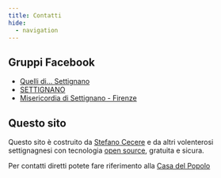 ```yaml
---
title: Contatti
hide:
  - navigation
---
```


## Gruppi Facebook

- [Quelli di... Settignano](https://www.facebook.com/groups/243660009013628/)
- [SETTIGNANO](https://www.facebook.com/groups/51572682795/)
- [Misericordia di Settignano - Firenze](https://www.facebook.com/groups/35962933079)

## Questo sito
Questo sito è costruito da [Stefano Cecere](https://2042.substack.com/) e da altri volenterosi settignagnesi con tecnologia [open source](https://github.com/settignano/settignano.org), gratuita e sicura.

Per contatti diretti potete fare riferimento alla [Casa del Popolo](https://cdp.settignano.org/#contatti)

